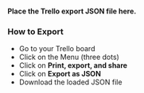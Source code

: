 #### Place the Trello export JSON file here.

### How to Export
 * Go to your Trello board
 * Click on the Menu (three dots)
 * Click on **Print, export, and share**
 * Click on **Export as JSON**
 * Download the loaded JSON file